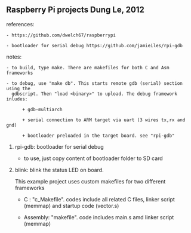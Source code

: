 Raspberry Pi projects
Dung Le, 2012
---------------------------------------
references:

	- https://github.com/dwelch67/raspberrypi
	
	- bootloader for serial debug https://github.com/jamieiles/rpi-gdb

notes:

	- to build, type make. There are makefiles for both C and Asm frameworks
	
	- to debug, use "make db". This starts remote gdb (serial) section using the
	  gdbscript. Then "load <binary>" to upload. The debug framework inludes: 
	  
		  + gdb-multiarch
		  
		  + serial connection to ARM target via uart (3 wires tx,rx and gnd)
		  
		  + bootloader preloaded in the target board. see "rpi-gdb"

1. rpi-gdb: bootloader for serial debug

	- to use, just copy content of bootloader folder to SD card
	
2. blink: blink the status LED on board. 

	This example project uses custom makefiles for two different frameworks
	
	- C : "c_Makefile". codes include all related C files, linker script
	  (memmap) and startup code (vector.s)
	  
	- Assembly: "makefile". code includes main.s amd linker script (memmap)


